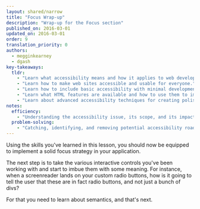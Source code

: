 ```yaml
---
layout: shared/narrow
title: "Focus Wrap-up"
description: "Wrap-up for the Focus section"
published_on: 2016-03-01
updated_on: 2016-03-01
order: 9
translation_priority: 0
authors:
  - megginkearney
  - dgash
key-takeaways:
  tldr: 
    - "Learn what accessibility means and how it applies to web development."
    - "Learn how to make web sites accessible and usable for everyone."
    - "Learn how to include basic accessibility with minimal development impace."
    - "Learn what HTML features are available and how to use them to improve accessibility."
    - "Learn about advanced accessibility techniques for creating polished accessibility experiences."
notes:
  efficiency:
    - "Understanding the accessibility issue, its scope, and its impact can make you a better web developer."
  problem-solving:
    - "Catching, identifying, and removing potential accessibility roadblocks before they happen can improve your development process and reduce maintenance requirements."
---
```


Using the skills you've learned in this lesson, you should now be equipped to implement a solid focus strategy in your application.

The next step is to take the various interactive controls you've been working with and start to imbue them with some meaning. For instance, when a screenreader lands on your custom radio buttons, how is it going to tell the user that these are in fact radio buttons, and not just a bunch of divs?

For that you need to learn about semantics, and that's next.

